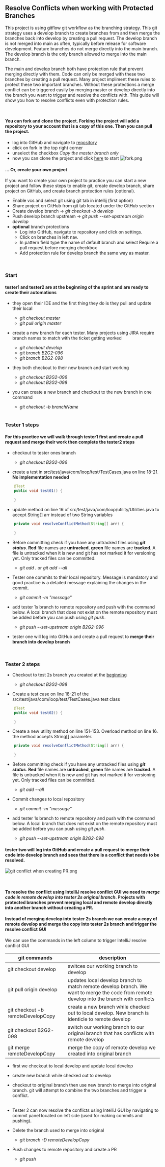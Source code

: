 ## Resolve Conflicts when working with Protected Branches

This project is using gitflow git workflow as the branching strategy. This git strategy uses a develop branch to create branches from and then merge the branches back into develop by creating a pull request. The develop branch is not merged into main as often, typically before release for software development. Feature branches do not merge directly into the main branch.
The develop branch is the only branch allowed to merge into the main branch. 
  
The main and develop branch both have protection rule that prevent merging directly with them. Code can only be merged with these two branches by creating a pull request. Many project impliment these rules to protect these two important branches. Without these protections a merge conflict can be triggered easily by merging master or develop directly into the branch you want to trigger and resolve the conflicts with. This guide will show you how to resolve conflicts even with protection rules. 

&nbsp;  
#### You can fork and clone the project. Forking the project will add a repository to your account that is a copy of this one. Then you can pull the project.
* log into GitHub and navigate to [repository](https://github.com/wanderllama/loop_git)
* click on fork in the top right corner
* unselect the checkbox _Copy the master branch only_ 
* now you can clone the project and click [here](#Start) to start
![fork.png](.idea/pictures/fork.png)
&nbsp;  
#### ... Or, create your own project
If you want to create your own project to practice you can start a new project and follow these steps to enable git, create develop branch, share project on GitHub, and create branch protection rules (optional).  

* Enable vcs and select git using git tab in intellij (first option)  
* Share project on GitHub from git tab located under the GitHub section  
* Create develop branch -> _git checkout -b develop_
* Push develop branch upstream -> _git push --set-upstream origin develop_
* **optional** branch protections
  * Log into GitHub, navigate to repository and click on settings.
  * Click on branches in left nav. 
  * In pattern field type the name of default branch and select Require a pull request before merging checkbox 
  * Add protection rule for develop branch the same way as master.

&nbsp;
### Start
#### tester1 and tester2 are at the beginning of the sprint and are ready to create their automations

* they open their IDE and the first thing they do is they pull and update their local 
  * _git checkout master_ 
  * _git pull origin master_
  

* create a new branch for each tester. Many projects using JIRA require branch names to match with the ticket getting worked   
  * _git checkout develop_ 
  * _git branch B2G2-096_
  * _git branch B2G2-098_ 
  

* they both checkout to their new branch and start working 
  * _git checkout B2G2-096_ 
  * _git checkout B2G2-098_
  
  
* you can create a new branch and checkout to the new branch in one command
    * _git checkout -b branchName_    
&nbsp;
### Tester 1 steps
#### For this practice we will walk through tester1 first and create a pull request and merge their work then complete the tester2 steps


* checkout to tester ones branch
  * _git checkout B2G2-096_
  

* create a test in src/test/java/com/loop/test/TestCases.java on line 18-21. **No implementation needed**  
```java
    @Test
    public void test01() {
        
    }
```
  
* update method on line 16 of src/test/java/com/loop/utility/Utilities.java to accept String[] arr instead of two String variables
```java
    private void resolveConflictMethod(String[] arr) {
        
    }
```

* Before committing check if you have any untracked files using _**git status**_. **Red** file names are **untracked**, **green** file names are **tracked**. A file is untracked when it is new and git has not marked it for versioning yet. Only tracked files can be committed.
    * _git add ._ or _git add --all_
  

* Tester one commits to their local repository. Message is mandatory and good practice is a detailed message explaining the changes in the commit.  
    * _git commit -m "message"_


* add tester 1s branch to remote repository and push with the command below. A local branch that does not exist on the remote repository must be added before you can push using _git push_.
  * _git push --set-upstream origin B2G2-096_  


* tester one will log into GitHub and create a pull request to **merge their branch into develop branch**

&nbsp;
### Tester 2 steps

* Checkout to test 2s branch you created at the [beginning](#Start)
  * _git checkout B2G2-098_  

  
* Create a test case on line 18-21 of the src/test/java/com/loop/test/TestCases.java test class  
```java
    @Test
    public void test02() {
        
    }
```

* Create a new utility method on line 151-153. Overload method on line 16. the method accepts String[] parameter. 
```java
    private void resolveConflictMethod(String[] arr) {
        
    }
```
  
* Before committing check if you have any untracked files using _**git status**_. **Red** file names are **untracked**, **green** file names are **tracked**. A file is untracked when it is new and git has not marked it for versioning yet. Only tracked files can be committed.
  * _git add --all_  
  

* Commit changes to local repository
  * _git commit -m "message"_  
  

* add tester 1s branch to remote repository and push with the command below. A local branch that does not exist on the remote repository must be added before you can push using _git push_.
  * _git push --set-upstream origin B2G2-098_

#### tester two will log into GitHub and create a pull request to merge their code into develop branch and sees that there is a conflict that needs to be resolved.  
![git conflict when creating PR.png](.idea%2Fpictures%2Fgit%20conflict%20when%20creating%20PR.png)

&nbsp;
#### To resolve the conflict using IntelliJ resolve conflict GUI we need to ***merge code in remote develop into tester 2s original branch***. Projects with protected branches prevent merging local and remote develop directly into another branch without creating a PR.

#### Instead of merging develop into tester 2s branch we can create a copy of remote develop and merge the copy into tester 2s branch and trigger the resolve conflict GUI

We can use the commands in the left column to trigger IntelliJ resolve conflict GUI

git commands|description
-----|-----
git checkout develop|switces our working branch to develop
git pull origin develop|updates local develop branch to match remote develop branch. We want to merge the code from remote develop into the branch with conflicts
git checkout -b remoteDevelopCopy|create a new branch while checked out to local develop. New branch is identicle to remote develop
git checkout B2G2-098|switch our working branch to our original branch that has conflicts with remote develop
git merge remoteDevelopCopy|merge the copy of remote develop we created into original branch

* first we checkout to local develop and update local develop
* create new branch while checked out to develop
* checkout to original branch then use new branch to merge into original branch. git will attempt to combine the two branches and trigger a conflict.
&nbsp;  
  &nbsp;


* Tester 2 can now resolve the conflicts using IntelliJ GUI by navigating to commit panel located on left side (used for making commits and pushing).
  

* Delete the branch used to merge into original  
  * _git branch -D remoteDevelopCopy_
  

* Push changes to remote repository and create a PR
    * _git push_
  



